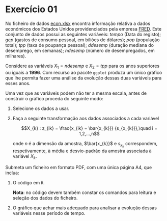 # Exercício 01

No ficheiro de dados [econ.xlsx](https://github.com/goncalobarias/ComputationalProject-PE/blob/main/ex01/econ.xlsx) encontra informação relativa a dados económicos dos Estados Unidos providenciados pela empresa [FRED](https://fred.stlouisfed.org/). Este conjunto de dados possui as seguintes variáveis: $tempo$ (Data do registo); $gcp$ (gastos de consumo pessoal, em biliões de dólares); $pop$ (população total); $tpp$ (taxa de poupança pessoal); $ddesemp$ (duração mediana do desemprego, em semanas); $ndesemp$ (número de desempregados, em milhares).

Considere as variáveis $X_{1} = ndesemp$ e $X_{2} = tpp$ para os anos superiores ou iguais a **1996**. Com recurso ao pacote `ggplot` produza um único gráfico que lhe permita fazer uma análise da evolução dessas duas variáveis para esses anos.

Uma vez que as variáveis podem não ter a mesma escala, antes de construir o gráfico proceda do seguinte modo:

1. Selecione os dados a usar.

2. Faça a seguinte transformação aos dados associados a cada variável

   $$X_{k} : z_{ik} = \frac{x_{ik} − \bar{x_{k}}} {s_{x_{k}}},\quad i = 1,2,…,n$$

   onde $n$ é a dimensão da amostra, $\bar{x_{k}}$ e $s_{x_{k}}$ correspondem, respetivamente, à média e desvio-padrão da amostra associada à variável $X_{k}$.

Submeta um ficheiro em formato PDF, com uma única página A4, que inclua:

1. O código em `R`.

   **Nota**: no código devem também constar os comandos para leitura e seleção dos dados do ficheiro.

2. O gráfico que achar mais adequado para analisar a evolução dessas variáveis nesse período de tempo.
